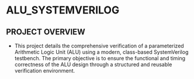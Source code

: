 # ALU_SYSTEMVERILOG

## PROJECT OVERVIEW
- This project details the comprehensive verification of a parameterized Arithmetic Logic Unit (ALU) using a modern, class-based SystemVerilog testbench. The primary objective is to ensure the functional and timing correctness of the ALU design through a structured and reusable verification environment.
